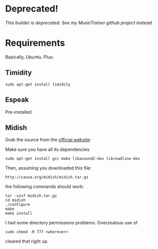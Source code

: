 # Deprecated!

*This builder is deprecated.  See my MusicTrainer github project instead.*

# Requirements

Basically, Ubuntu.  Plus:

## Timidity

    sudo apt-get install timidity

## Espeak

Pre-installed

## Midish

Grab the source from the [official website](http://caoua.org/midish/):

Make sure you have all its dependencies

    sudo apt-get install gcc make libasound2-dev libreadline-dev

Then, assuming you downloaded this file:

    http://caoua.org/midish/midish.tar.gz

the following commands should work:

    tar -xzvf midish.tar.gz
    cd midish
    ./configure
    make
    make install

I had some directory permissions problems.  Overzealous use of

    sudo chmod -R 777 <wherever>

cleared that right up.
